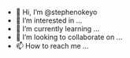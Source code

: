 - 👋 Hi, I’m @stephenokeyo
- 👀 I’m interested in ...
- 🌱 I’m currently learning ...
- 💞️ I’m looking to collaborate on ...
- 📫 How to reach me ...

<!---
stephenokeyo/stephenokeyo is a ✨ special ✨ repository because its `README.md` (this file) appears on your GitHub profile.
You can click the Preview link to take a look at your changes.
--->
